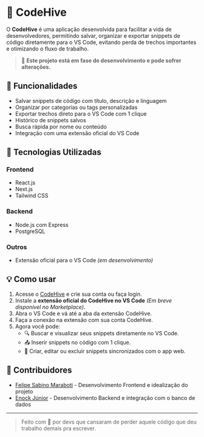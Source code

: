 # 🐝 CodeHive

O **CodeHive** é uma aplicação desenvolvida para facilitar a vida de desenvolvedores, permitindo salvar, organizar e exportar snippets de código diretamente para o VS Code, evitando perda de trechos importantes e otimizando o fluxo de trabalho.

> 🚧 **Este projeto está em fase de desenvolvimento e pode sofrer alterações.**

## 🚀 Funcionalidades

- Salvar snippets de código com título, descrição e linguagem
-  Organizar por categorias ou tags personalizadas
-  Exportar trechos direto para o VS Code com 1 clique
-  Histórico de snippets salvos
-  Busca rápida por nome ou conteúdo
-  Integração com uma extensão oficial do VS Code

## 🧰 Tecnologias Utilizadas

### **Frontend**

- React.js
- Next.js
- Tailwind CSS

### **Backend**

- Node.js com Express
- PostgreSQL

### **Outros**

- Extensão oficial para o VS Code *(em desenvolvimento)*

## 💡 Como usar

1. Acesse o [CodeHive](https://) e crie sua conta ou faça login.
2. Instale a **extensão oficial do CodeHive no VS Code** *(Em breve disponível no Marketplace)*.
3. Abra o VS Code e vá até a aba da extensão CodeHive.
4. Faça a conexão na extensão com sua conta CodeHive.
5. Agora você pode:
   - 🔍 Buscar e visualizar seus snippets diretamente no VS Code.
   - 📤 Inserir snippets no código com 1 clique.
   - 💾 Criar, editar ou excluir snippets sincronizados com o app web.

## 👥 Contribuidores

- [Felipe Sabino Maraboti](https://github.com/felipemaraboti) - Desenvolvimento Frontend e idealização do projeto
- [Enock Júnior](https://github.com/memellin) - Desenvolvimento Backend e integração com o banco de dados

---

> Feito com 💙 por devs que cansaram de perder aquele código que deu trabalho demais pra escrever.
